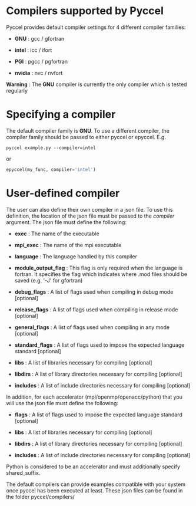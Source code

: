 # Compilers supported by Pyccel

Pyccel provides default compiler settings for 4 different compiler families:
- **GNU** : gcc / gfortran

- **intel** : icc / ifort

- **PGI** : pgcc / pgfortran

- **nvidia** : nvc / nvfort

**Warning** : The **GNU** compiler is currently the only compiler which is tested regularly

# Specifying a compiler

The default compiler family is **GNU**. To use a different compiler, the compiler family should be passed to either pyccel or epyccel.
E.g.
```shell
pyccel example.py --compiler=intel
```
or
```python
epyccel(my_func, compiler='intel')
```

# User-defined compiler

The user can also define their own compiler in a json file. To use this definition, the location of the json file must be passed to the _compiler_ argument. The json file must define the following:

- **exec** : The name of the executable

- **mpi\_exec** : The name of the mpi executable

- **language** : The language handled by this compiler

- **module\_output\_flag** : This flag is only required when the language is fortran. It specifies the flag which indicates where .mod files should be saved (e.g. '-J' for gfortran)

- **debug\_flags** : A list of flags used when compiling in debug mode [optional]

- **release\_flags** : A list of flags used when compiling in release mode [optional]

- **general\_flags** : A list of flags used when compiling in any mode [optional]

- **standard\_flags** : A list of flags used to impose the expected language standard [optional]

- **libs** : A list of libraries necessary for compiling [optional]

- **libdirs** : A list of library directories necessary for compiling [optional]

- **includes** : A list of include directories necessary for compiling [optional]

In addition, for each accelerator (mpi/openmp/openacc/python) that you will use the json file must define the following:

- **flags** : A list of flags used to impose the expected language standard [optional]

- **libs** : A list of libraries necessary for compiling [optional]

- **libdirs** : A list of library directories necessary for compiling [optional]

- **includes** : A list of include directories necessary for compiling [optional]

Python is considered to be an accelerator and must additionally specify shared\_suffix.

The default compilers can provide examples compatible with your system once pyccel has been executed at least. These json files can be found in the folder pyccel/compilers/
